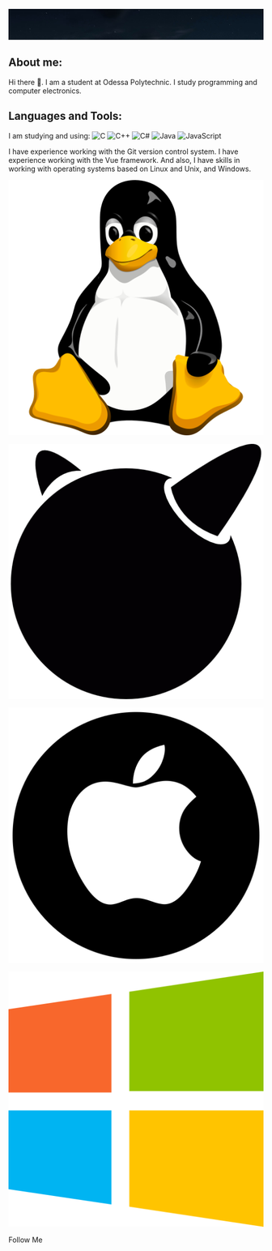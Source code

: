 
[![Header](https://github.com/Egor6052/egor6052/blob/NewSite/assets/2024-08-13_20-43-50.png)](https://github.com/Egor6052?tab=repositories)

## About me: 
Hi there 👋. 
I am a student at Odessa Polytechnic. I study programming and computer electronics.

## Languages and Tools:
I am studying and using: 
![C](https://img.shields.io/badge/C-3498db?style=for-the-badge&logo=C) ![C++](https://img.shields.io/badge/C++-2980b9?style=for-the-badge&logo=) ![C#](https://img.shields.io/badge/CSharp-9b59b6?style=for-the-badge&logo=C#) ![Java](https://img.shields.io/badge/Java-e74c3c?style=for-the-badge&logo=Java) ![JavaScript](https://img.shields.io/badge/JavaScript-f1c40f?style=for-the-badge&logo=JavaScript&logoColor=d35400)

I have experience working with the Git version control system. I have experience working with the Vue framework. And also, I have skills in working with operating systems based on Linux and Unix, and Windows.

[![Linux](https://github.com/Egor6052/egor6052/blob/NewSite/assets/free-icon-linux-6124995.png)]()

[![Unix](https://github.com/Egor6052/egor6052/blob/NewSite/assets/1494.png)]()

[![Mac](https://github.com/Egor6052/egor6052/blob/NewSite/assets/2175370.png)]()

[![Windows](https://github.com/Egor6052/egor6052/blob/NewSite/assets/free-icon-windows-220215.png)]()


Follow Me


<!--

**Egor6052/egor6052** is a ✨ _special_ ✨ repository because its `README.md` (this file) appears on your GitHub profile.

Here are some ideas to get you started:

- 🔭 I’m currently working on ...
- 🌱 I’m currently learning ...
- 👯 I’m looking to collaborate on ...
- 🤔 I’m looking for help with ...
- 💬 Ask me about ...
- 📫 How to reach me: ...
- 😄 Pronouns: ...
- ⚡ Fun fact: ...
 -->

